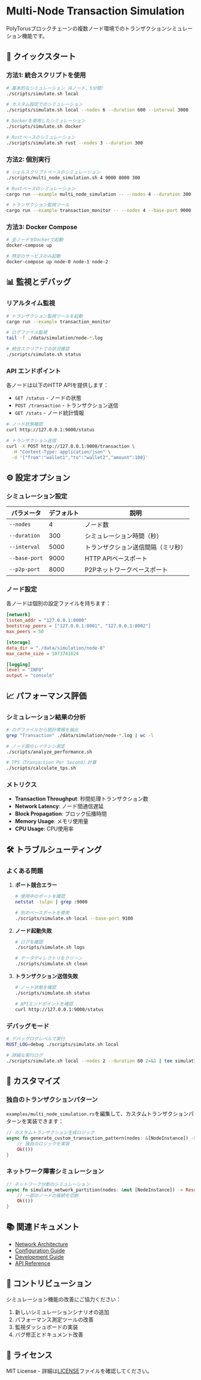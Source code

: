 # Multi-Node Transaction Simulation

PolyTorusブロックチェーンの複数ノード環境でのトランザクションシミュレーション機能です。

## 🚀 クイックスタート

### 方法1: 統合スクリプトを使用

```bash
# 基本的なシミュレーション（4ノード、5分間）
./scripts/simulate.sh local

# カスタム設定でのシミュレーション
./scripts/simulate.sh local --nodes 6 --duration 600 --interval 3000

# Dockerを使用したシミュレーション
./scripts/simulate.sh docker

# Rustベースのシミュレーション
./scripts/simulate.sh rust --nodes 3 --duration 300
```

### 方法2: 個別実行

```bash
# シェルスクリプトベースのシミュレーション
./scripts/multi_node_simulation.sh 4 9000 8000 300

# Rustベースのシミュレーション
cargo run --example multi_node_simulation -- --nodes 4 --duration 300

# トランザクション監視ツール
cargo run --example transaction_monitor -- --nodes 4 --base-port 9000
```

### 方法3: Docker Compose

```bash
# 全ノードをDockerで起動
docker-compose up

# 特定のサービスのみ起動
docker-compose up node-0 node-1 node-2
```

## 📊 監視とデバッグ

### リアルタイム監視

```bash
# トランザクション監視ツールを起動
cargo run --example transaction_monitor

# ログファイル監視
tail -f ./data/simulation/node-*.log

# 統合スクリプトでの状況確認
./scripts/simulate.sh status
```

### API エンドポイント

各ノードは以下のHTTP APIを提供します：

- `GET /status` - ノードの状態
- `POST /transaction` - トランザクション送信
- `GET /stats` - ノード統計情報

```bash
# ノード状態確認
curl http://127.0.0.1:9000/status

# トランザクション送信
curl -X POST http://127.0.0.1:9000/transaction \
  -H "Content-Type: application/json" \
  -d '{"from":"wallet1","to":"wallet2","amount":100}'
```

## ⚙️ 設定オプション

### シミュレーション設定

| パラメータ | デフォルト | 説明 |
|-----------|-----------|------|
| `--nodes` | 4 | ノード数 |
| `--duration` | 300 | シミュレーション時間（秒） |
| `--interval` | 5000 | トランザクション送信間隔（ミリ秒） |
| `--base-port` | 9000 | HTTP APIベースポート |
| `--p2p-port` | 8000 | P2Pネットワークベースポート |

### ノード設定

各ノードは個別の設定ファイルを持ちます：

```toml
[network]
listen_addr = "127.0.0.1:8000"
bootstrap_peers = ["127.0.0.1:8001", "127.0.0.1:8002"]
max_peers = 50

[storage]
data_dir = "./data/simulation/node-0"
max_cache_size = 1073741824

[logging]
level = "INFO"
output = "console"
```

## 📈 パフォーマンス評価

### シミュレーション結果の分析

```bash
# ログファイルから統計情報を抽出
grep "Transaction" ./data/simulation/node-*.log | wc -l

# ノード間のレイテンシ測定
./scripts/analyze_performance.sh

# TPS（Transaction Per Second）計算
./scripts/calculate_tps.sh
```

### メトリクス

- **Transaction Throughput**: 秒間処理トランザクション数
- **Network Latency**: ノード間通信遅延
- **Block Propagation**: ブロック伝播時間
- **Memory Usage**: メモリ使用量
- **CPU Usage**: CPU使用率

## 🛠️ トラブルシューティング

### よくある問題

1. **ポート競合エラー**
   ```bash
   # 使用中のポートを確認
   netstat -tulpn | grep :9000
   
   # 別のベースポートを使用
   ./scripts/simulate.sh local --base-port 9100
   ```

2. **ノード起動失敗**
   ```bash
   # ログを確認
   ./scripts/simulate.sh logs
   
   # データディレクトリをクリーン
   ./scripts/simulate.sh clean
   ```

3. **トランザクション送信失敗**
   ```bash
   # ノード状態を確認
   ./scripts/simulate.sh status
   
   # APIエンドポイントを確認
   curl http://127.0.0.1:9000/status
   ```

### デバッグモード

```bash
# デバッグログレベルで実行
RUST_LOG=debug ./scripts/simulate.sh local

# 詳細な実行ログ
./scripts/simulate.sh local --nodes 2 --duration 60 2>&1 | tee simulation.log
```

## 🔧 カスタマイズ

### 独自のトランザクションパターン

`examples/multi_node_simulation.rs`を編集して、カスタムトランザクションパターンを実装できます：

```rust
// カスタムトランザクション生成ロジック
async fn generate_custom_transaction_pattern(nodes: &[NodeInstance]) -> Result<()> {
    // 独自のロジックを実装
    Ok(())
}
```

### ネットワーク障害シミュレーション

```rust
// ネットワーク分断のシミュレーション
async fn simulate_network_partition(nodes: &mut [NodeInstance]) -> Result<()> {
    // 一部のノードの接続を切断
    Ok(())
}
```

## 📚 関連ドキュメント

- [Network Architecture](../docs/NETWORK_ARCHITECTURE.md)
- [Configuration Guide](../docs/CONFIGURATION.md)
- [Development Guide](../docs/DEVELOPMENT.md)
- [API Reference](../docs/API_REFERENCE.md)

## 🤝 コントリビューション

シミュレーション機能の改善にご協力ください：

1. 新しいシミュレーションシナリオの追加
2. パフォーマンス測定ツールの改善
3. 監視ダッシュボードの実装
4. バグ修正とドキュメント改善

## 📄 ライセンス

MIT License - 詳細は[LICENSE](../LICENSE)ファイルを確認してください。
